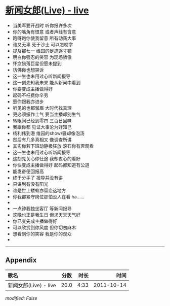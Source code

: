 # [新闻女郎(Live) - live](https://music.163.com/song?id=64198)

* 当美军要开战时 听你报许多次
* 你的嘴角有恨意 或者声线有含意
* 跑呀跑你使我留意 所有动荡大事
* 谁又无辜 死于沙士 可以怎咬字
* 提及那七一 维园的足迹逐寸铺
* 明白你强忍的笑容 为现场骄傲
* 怀念殒落巨星但愿未提到
* 彷佛你也想哭诉
* 这一生也未用过心听新闻报导
* 这一刻先知我未来 能从新闻中看到
* 你要变成主播做得好
* 起码不枉费你辛劳
* 愿你跟我亦进步
* 听见的也都皱眉 大时代找真理
* 更必须振作士气 要当主播却别生气
* 转眼间已经到零四 三百日回味
* 我跟你都 见证大事沦为好知己
* 杨利伟到港 维园的show/骚却像泡汤
* 然后有几多真相又 像调查所讲
* 其实你若下班动静极狂放 滚石你有否观看
* 这一生也未用过心听新闻报导
* 这刻先关心你仕途 我却衷心的看好
* 你快变成主播做得好 起码都知道有公道
* 能发奋便回报高
* 终于分手了 报导并没有讲
* 只讲到有没有阳光
* 谁是世上蝼蚁亦留恋这地方
* 你我都紧守岗位那怕没人在看 ha......
* 
* 一点钟我独坐客厅 等新闻报导
* 这晚也正是我生日 但求天天天气好
* 你已变先成主播做得好
* 可以欣赏到你风度 但你切勿麻木
* 想看到你的笑容 我是你的观众
* 


---

## Appendix

|歌名|分数|时长|时间|
|:---|:---:|---:|---:|
|新闻女郎(Live) - live|20.0|4:33|2011-10-14

*modified: False*